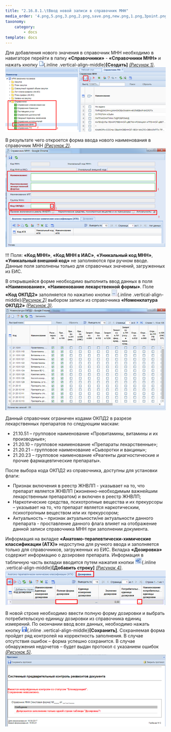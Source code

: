 ```yaml
---
title: "2.16.8.1.\tВвод новой записи в справочник МНН"
media_order: '4.png,5.png,3.png,2.png,save.png,new.png,1.png,3point.png,addstr.png'
taxonomy:
    category:
        - docs
template: docs
---
```


Для добавления нового значения в справочник МНН необходимо в навигаторе перейти в папку **«Справочники»** - **«Справочники МНН»** и нажать кнопку ![](new.png){.inline .vertical-align-middle}**[Создать]** *[(Рисунок 1)](#ris-01)*.
 ![](1.png?id=ris-01)

В результате чего откроется форма ввода нового наименования в справочник МНН *[(Рисунок 2)](#ris-02)*.
 ![](2.png?id=ris-02)

!!! Поля: **«Код МНН»**, **«Код МНН в ИАС»**, **«Уникальный код МНН»**, **«Уникальный внешний код»** не заполняются при ручном вводе. Данные поля заполнены только для справочных значений, загруженных из ЕИС.

В открывшейся форме необходимо выполнить ввод данных в поля **«Наименование»**, **«Наименование лекарственной формы»**. Поле **«Код ОКПД2»** заполняется по нажатию кнопки ![](3point.png){.inline .vertical-align-middle}*[(Рисунок 2)](#ris-02)* выбором записи из справочника **«Номенклатура ОКПД2»** *[(Рисунок 3)](#ris-03)*.
![](3.png?id=ris-03)

Данный справочник ограничен кодами ОКПД2 в разрезе лекарственных препаратов по следующим маскам:
* 21.10.51 – групповое наименование «Провитамины, витамины и их производные»;
* 21.20.10 – групповое наименование «Препараты лекарственные»;
* 21.20.21 – групповое наименование «Сыворотки и вакцины»;
* 21.20.23 – групповое наименование «Реагенты диагностические и прочие фармацевтические препараты».

После выбора кода ОКПД2 из справочника, доступны для установки флаги: 
* Признак включения в реестр ЖНВЛП - указывает на то, что препарат является ЖНВЛП (жизненно-необходимым важнейшим лекарственным препаратом) и включен в реестр ЖНВЛП;
* Наркотические средства, психотропные вещества и их прекурсоры – указывает на то, что препарат является наркотическим, психотропным веществом или их прекурсором;
* Актуальность – признак актуальности/не актуальности данного препарата - проставление данного флага влияет на отображение данной записи справочника МНН при заполнении документа.

Информация на вкладке **«Анатомо-терапевтически-химические классификации (АТХ)»** недоступна для ручного ввода и заполняется только для справочников, загруженных из ЕИС.
Вкладка **«Дозировка»** содержит информацию о дозировке препарата. Информация в табличную часть вкладки вводится путем нажатия кнопки ![](addstr.png){.inline .vertical-align-middle}**[Добавить строку]** *[(Рисунок 4)](#ris-04)*.
 ![](4.png?id=ris-04)

В новой строке необходимо ввести полную форму дозировки и выбрать потребительскую единицу дозировки из справочника единиц измерений.
По окончании ввод всех данных, необходимо нажать кнопку ![](save.png){.inline .vertical-align-middle}**[Сохранить]**. Сохраняемая форма пройдет ряд контролей на корректность заполнения. В случае отсутствия ошибок – форма успешно сохранится. В случае обнаружения недочетов – будет выдан протокол с указанием ошибок *[(Рисунок 5)](#ris-05)*.
![](5.png?id=ris-05)